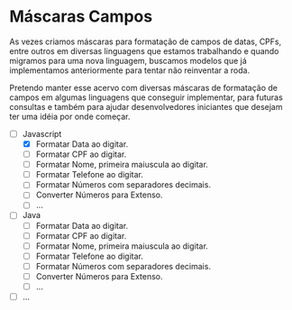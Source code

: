 # Máscaras Campos

  As vezes criamos máscaras para formatação de campos de datas, CPFs, entre outros em diversas linguagens que estamos trabalhando e quando migramos para uma nova linguagem, buscamos modelos que já implementamos anteriormente para tentar não reinventar a roda.

  Pretendo manter esse acervo com diversas máscaras de formatação de campos em algumas linguagens que conseguir implementar, para futuras consultas e também para ajudar desenvolvedores iniciantes que desejam ter uma idéia por onde começar.
  
 - [ ] Javascript
   - [X] Formatar Data ao digitar.
   - [ ] Formatar CPF ao digitar.
   - [ ] Formatar Nome, primeira maiuscula ao digitar.
   - [ ] Formatar Telefone ao digitar.
   - [ ] Formatar Números com separadores decimais.
   - [ ] Converter Números para Extenso.
   - [ ] ...
 - [ ] Java
   - [ ] Formatar Data ao digitar.
   - [ ] Formatar CPF ao digitar.
   - [ ] Formatar Nome, primeira maiuscula ao digitar.
   - [ ] Formatar Telefone ao digitar.
   - [ ] Formatar Números com separadores decimais.
   - [ ] Converter Números para Extenso.
   - [ ] ...
 - [ ] ...
